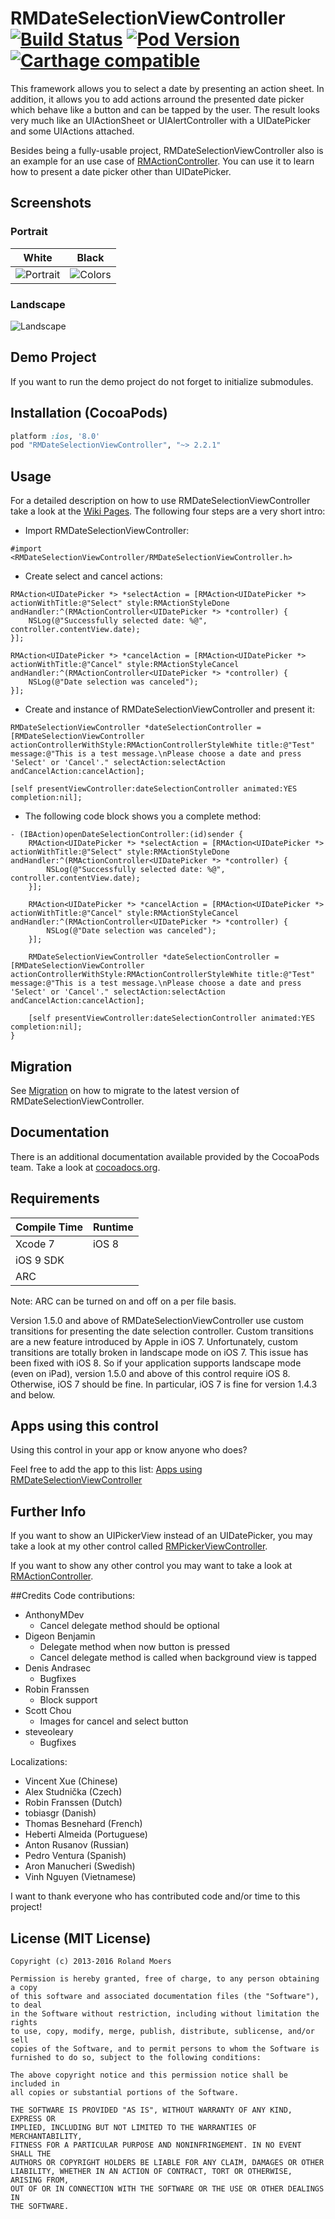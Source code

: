 RMDateSelectionViewController [![Build Status](https://travis-ci.org/CooperRS/RMDateSelectionViewController.svg?branch=master)](https://travis-ci.org/CooperRS/RMDateSelectionViewController/) [![Pod Version](https://img.shields.io/cocoapods/v/RMDateSelectionViewController.svg)](https://cocoapods.org/pods/RMDateSelectionViewController) [![Carthage compatible](https://img.shields.io/badge/Carthage-compatible-4BC51D.svg?style=flat)](https://github.com/Carthage/Carthage)
=============================

This framework allows you to select a date by presenting an action sheet. In addition, it allows you to add actions arround the presented date picker which behave like a button and can be tapped by the user. The result looks very much like an UIActionSheet or UIAlertController with a UIDatePicker and some UIActions attached.

Besides being a fully-usable project, RMDateSelectionViewController also is an example for an use case of [RMActionController](https://github.com/CooperRS/RMActionController). You can use it to learn how to present a date picker other than UIDatePicker.

## Screenshots

### Portrait

| White | Black |
|:-----:|:-----:|
|![Portrait](http://cooperrs.github.io/RMDateSelectionViewController/Images/Blur-Screen-Portrait.png)|![Colors](http://cooperrs.github.io/RMDateSelectionViewController/Images/Blur-Screen-Portrait-Black.png)|

### Landscape
![Landscape](http://cooperrs.github.com/RMDateSelectionViewController/Images/Blur-Screen-Landscape.png)

## Demo Project
If you want to run the demo project do not forget to initialize submodules.

## Installation (CocoaPods)
```ruby
platform :ios, '8.0'
pod "RMDateSelectionViewController", "~> 2.2.1"
```

## Usage

For a detailed description on how to use RMDateSelectionViewController take a look at the [Wiki Pages](https://github.com/CooperRS/RMDateSelectionViewController/wiki). The following four steps are a very short intro:

* Import RMDateSelectionViewController:

```objc
#import <RMDateSelectionViewController/RMDateSelectionViewController.h>
```

* Create select and cancel actions:

```objc
RMAction<UIDatePicker *> *selectAction = [RMAction<UIDatePicker *> actionWithTitle:@"Select" style:RMActionStyleDone andHandler:^(RMActionController<UIDatePicker *> *controller) {
    NSLog(@"Successfully selected date: %@", controller.contentView.date);
}];

RMAction<UIDatePicker *> *cancelAction = [RMAction<UIDatePicker *> actionWithTitle:@"Cancel" style:RMActionStyleCancel andHandler:^(RMActionController<UIDatePicker *> *controller) {
    NSLog(@"Date selection was canceled");
}];
```

* Create and instance of RMDateSelectionViewController and present it:

```objc
RMDateSelectionViewController *dateSelectionController = [RMDateSelectionViewController actionControllerWithStyle:RMActionControllerStyleWhite title:@"Test" message:@"This is a test message.\nPlease choose a date and press 'Select' or 'Cancel'." selectAction:selectAction andCancelAction:cancelAction];

[self presentViewController:dateSelectionController animated:YES completion:nil];
```

* The following code block shows you a complete method:

```objc
- (IBAction)openDateSelectionController:(id)sender {
    RMAction<UIDatePicker *> *selectAction = [RMAction<UIDatePicker *> actionWithTitle:@"Select" style:RMActionStyleDone andHandler:^(RMActionController<UIDatePicker *> *controller) {
        NSLog(@"Successfully selected date: %@", controller.contentView.date);
    }];
    
    RMAction<UIDatePicker *> *cancelAction = [RMAction<UIDatePicker *> actionWithTitle:@"Cancel" style:RMActionStyleCancel andHandler:^(RMActionController<UIDatePicker *> *controller) {
        NSLog(@"Date selection was canceled");
    }];
    
    RMDateSelectionViewController *dateSelectionController = [RMDateSelectionViewController actionControllerWithStyle:RMActionControllerStyleWhite title:@"Test" message:@"This is a test message.\nPlease choose a date and press 'Select' or 'Cancel'." selectAction:selectAction andCancelAction:cancelAction];
    
    [self presentViewController:dateSelectionController animated:YES completion:nil];
}
```

## Migration

See [Migration](https://github.com/CooperRS/RMDateSelectionViewController/wiki/Migration) on how to migrate to the latest version of RMDateSelectionViewController.

## Documentation
There is an additional documentation available provided by the CocoaPods team. Take a look at [cocoadocs.org](http://cocoadocs.org/docsets/RMDateSelectionViewController/).

## Requirements

| Compile Time  | Runtime       |
| :------------ | :------------ |
| Xcode 7       | iOS 8         |
| iOS 9 SDK     |               |
| ARC           |               |

Note: ARC can be turned on and off on a per file basis.

Version 1.5.0 and above of RMDateSelectionViewController use custom transitions for presenting the date selection controller. Custom transitions are a new feature introduced by Apple in iOS 7. Unfortunately, custom transitions are totally broken in landscape mode on iOS 7. This issue has been fixed with iOS 8. So if your application supports landscape mode (even on iPad), version 1.5.0 and above of this control require iOS 8. Otherwise, iOS 7 should be fine. In particular, iOS 7 is fine for version 1.4.3 and below.

## Apps using this control
Using this control in your app or know anyone who does?

Feel free to add the app to this list: [Apps using RMDateSelectionViewController](https://github.com/CooperRS/RMDateSelectionViewController/wiki/Apps-using-RMDateSelectionViewController)

## Further Info
If you want to show an UIPickerView instead of an UIDatePicker, you may take a look at my other control called [RMPickerViewController](https://github.com/CooperRS/RMPickerViewController).

If you want to show any other control you may want to take a look at [RMActionController](https://github.com/CooperRS/RMActionController).

##Credits
Code contributions:
* AnthonyMDev
    * Cancel delegate method should be optional
* Digeon Benjamin 
    * Delegate method when now button is pressed
    * Cancel delegate method is called when background view is tapped
* Denis Andrasec
    * Bugfixes
* Robin Franssen
	* Block support
* Scott Chou
    * Images for cancel and select button
* steveoleary
	* Bugfixes

Localizations:
* Vincent Xue (Chinese)
* Alex Studnička (Czech)
* Robin Franssen (Dutch)
* tobiasgr (Danish)
* Thomas Besnehard (French)
* Heberti Almeida (Portuguese)
* Anton Rusanov (Russian)
* Pedro Ventura (Spanish)
* Aron Manucheri (Swedish)
* Vinh Nguyen (Vietnamese)

I want to thank everyone who has contributed code and/or time to this project!

## License (MIT License)

```
Copyright (c) 2013-2016 Roland Moers

Permission is hereby granted, free of charge, to any person obtaining a copy
of this software and associated documentation files (the "Software"), to deal
in the Software without restriction, including without limitation the rights
to use, copy, modify, merge, publish, distribute, sublicense, and/or sell
copies of the Software, and to permit persons to whom the Software is
furnished to do so, subject to the following conditions:

The above copyright notice and this permission notice shall be included in
all copies or substantial portions of the Software.

THE SOFTWARE IS PROVIDED "AS IS", WITHOUT WARRANTY OF ANY KIND, EXPRESS OR
IMPLIED, INCLUDING BUT NOT LIMITED TO THE WARRANTIES OF MERCHANTABILITY,
FITNESS FOR A PARTICULAR PURPOSE AND NONINFRINGEMENT. IN NO EVENT SHALL THE
AUTHORS OR COPYRIGHT HOLDERS BE LIABLE FOR ANY CLAIM, DAMAGES OR OTHER
LIABILITY, WHETHER IN AN ACTION OF CONTRACT, TORT OR OTHERWISE, ARISING FROM,
OUT OF OR IN CONNECTION WITH THE SOFTWARE OR THE USE OR OTHER DEALINGS IN
THE SOFTWARE.
```
